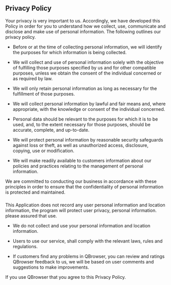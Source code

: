 Privacy Policy
---
Your privacy is very important to us. Accordingly, we have developed this Policy in order for you to understand how we collect, use, communicate and disclose and make use of personal information. The following outlines our privacy policy.

* Before or at the time of collecting personal information, we will identify the purposes for which information is being collected.

* We will collect and use of personal information solely with the objective of fulfilling those purposes specified by us and for other compatible purposes, unless we obtain the consent of the individual concerned or as required by law.

* We will only retain personal information as long as necessary for the fulfillment of those purposes.

* We will collect personal information by lawful and fair means and, where appropriate, with the knowledge or consent of the individual concerned.

* Personal data should be relevant to the purposes for which it is to be used, and, to the extent necessary for those purposes, should be accurate, complete, and up-to-date.

* We will protect personal information by reasonable security safeguards against loss or theft, as well as unauthorized access, disclosure, copying, use or modification.

* We will make readily available to customers information about our policies and practices relating to the management of personal information.

We are committed to conducting our business in accordance with these principles in order to ensure that the confidentiality of personal information is protected and maintained.

### <QBrowser>

This Application does not record any user personal information and location information, the program will protect user privacy, personal information. please assured that use.

* We do not collect and use your personal information and location information.

* Users to use our service, shall comply with the relevant laws, rules and regulations.

* If customers find any problems in QBrowser,  you can review and ratings QBrowser feedback to us, we will be based on user comments and suggestions to make improvements.

If you use QBrowser that you agree to this Privacy Policy.